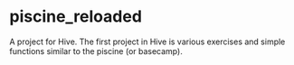 # piscine_reloaded
A project for Hive. The first project in Hive is various exercises and simple functions similar to the piscine (or basecamp).
